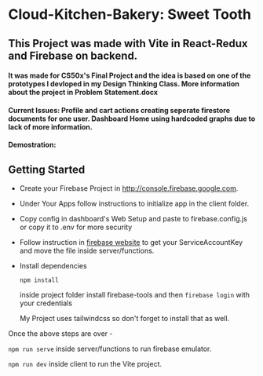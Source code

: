 # Cloud-Kitchen-Bakery: Sweet Tooth

## This Project was made with Vite in React-Redux and Firebase on backend.
#### It was made for CS50x's Final Project and the idea is based on one of the prototypes I devloped in my Design Thinking Class. More information about the project in Problem Statement.docx

#### Current Issues: Profile and cart actions creating seperate firestore documents for one user. Dashboard Home using hardcoded graphs due to lack of more information. 
#### Demostration: 

## Getting Started
- Create your Firebase Project in http://console.firebase.google.com.
  
- Under Your Apps follow instructions to initialize app in the client folder.
  
- Copy config in dashboard's Web Setup and paste to firebase.config.js or copy it to .env for more security
  
- Follow instruction in [firebase website](https://firebase.google.com/docs/admin/setup#initialize_the_sdk_in_non-google_environments) to get your ServiceAccountKey and move the file inside server/functions.
  
- Install dependencies
  
  `npm install`

  inside project folder install firebase-tools and then `firebase login` with your credentials

  My Project uses tailwindcss so don't forget to install that as well.

Once the above steps are over - 

`npm run serve` inside server/functions to run firebase emulator.

`npm run dev` inside client to run the Vite project.
